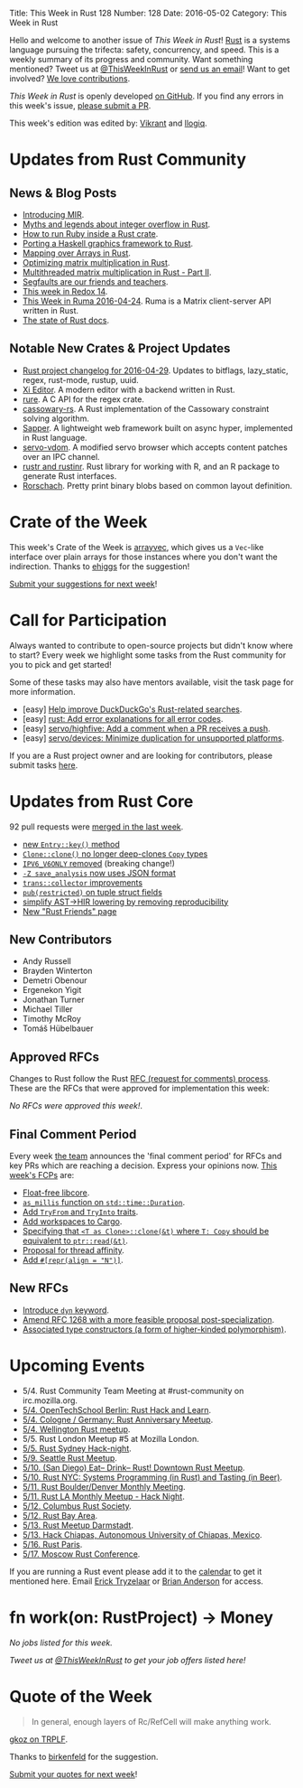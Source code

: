 Title: This Week in Rust 128
Number: 128
Date: 2016-05-02
Category: This Week in Rust

Hello and welcome to another issue of *This Week in Rust*!
[Rust](http://rust-lang.org) is a systems language pursuing the trifecta:
safety, concurrency, and speed. This is a weekly summary of its progress and
community. Want something mentioned? Tweet us at [@ThisWeekInRust](https://twitter.com/ThisWeekInRust) or [send us an
email](mailto:corey@octayn.net?subject=This%20Week%20in%20Rust%20Suggestion)!
Want to get involved? [We love
contributions](https://github.com/rust-lang/rust/blob/master/CONTRIBUTING.md).

*This Week in Rust* is openly developed [on GitHub](https://github.com/cmr/this-week-in-rust).
If you find any errors in this week's issue, [please submit a PR](https://github.com/cmr/this-week-in-rust/pulls).

This week's edition was edited by: [Vikrant](https://github.com/nasa42) and [llogiq](https://github.com/llogiq).

# Updates from Rust Community

## News & Blog Posts

* [Introducing MIR](http://blog.rust-lang.org/2016/04/19/MIR.html).
* [Myths and legends about integer overflow in Rust](https://huonw.github.io/blog/2016/04/myths-and-legends-about-integer-overflow-in-rust/).
* [How to run Ruby inside a Rust crate](http://anima-engine.org/blog/how-to-run-ruby-inside-a-crate/).
* [Porting a Haskell graphics framework to Rust](http://phaazon.blogspot.in/2016/04/porting-haskell-graphics-framework-to.html).
* [Mapping over Arrays in Rust](https://llogiq.github.io/2016/04/28/arraymap.html).
* [Optimizing matrix multiplication in Rust](http://www.suchin.co/2016/04/25/Matrix-Multiplication-In-Rust-Pt-1/).
* [Multithreaded matrix multiplication in Rust - Part II](https://athemathmo.github.io/2016/04/25/multithreading-multiplication-2.html).
* [Segfaults are our friends and teachers](http://kamalmarhubi.com/blog/2016/04/25/segfaults-are-our-friends-and-teachers/).
* [This week in Redox 14](http://www.redox-os.org/news/this-week-in-redox-14/).
* [This Week in Ruma 2016-04-24](https://www.ruma.io/news/this-week-in-ruma-2016-04-24/). Ruma is a Matrix client-server API written in Rust.
* [The state of Rust docs](https://facility9.com/2016/04/the-state-of-rust-docs-2016/).

## Notable New Crates & Project Updates

* [Rust project changelog for 2016-04-29](https://users.rust-lang.org/t/rust-project-changelog-for-2016-04-29/5613). Updates to bitflags, lazy_static, regex, rust-mode, rustup, uuid.
* [Xi Editor](https://github.com/google/xi-editor). A modern editor with a backend written in Rust.
* [rure](https://github.com/rust-lang-nursery/regex/tree/master/regex-capi). A C API for the regex crate.
* [cassowary-rs](https://github.com/dylanede/cassowary-rs). A Rust implementation of the Cassowary constraint solving algorithm.
* [Sapper](https://github.com/sappworks/sapper). A lightweight web framework built on async hyper, implemented in Rust language.
* [servo-vdom](https://github.com/LorenVS/servo-vdom). A modified servo browser which accepts content patches over an IPC channel.
* [rustr and rustinr](http://rustr.org/). Rust library for working with R, and an R package to generate Rust interfaces.
* [Rorschach](https://github.com/meh/rorschach). Pretty print binary blobs based on common layout definition.

# Crate of the Week

This week's Crate of the Week is [arrayvec](https://crates.io/crates/arrayvec), which gives us a `Vec`-like interface over plain arrays for those instances where you don't want the indirection. Thanks to [ehiggs](https://users.rust-lang.org/users/ehiggs) for the suggestion!

[Submit your suggestions for next week][submit_crate]!

[submit_crate]: https://users.rust-lang.org/t/crate-of-the-week/2704

# Call for Participation

Always wanted to contribute to open-source projects but didn't know where to start?
Every week we highlight some tasks from the Rust community for you to pick and get started!

Some of these tasks may also have mentors available, visit the task page for more information.

* [easy] [Help improve DuckDuckGo's Rust-related searches](https://www.reddit.com/r/rust/comments/4gujbf/help_improve_duckduckgos_rustrelated_searches/).
* [easy] [rust: Add error explanations for all error codes](https://github.com/rust-lang/rust/issues/32777).
* [easy] [servo/highfive: Add a comment when a PR receives a push](https://github.com/servo/highfive/issues/101).
* [easy] [servo/devices: Minimize duplication for unsupported platforms](https://github.com/servo/devices/issues/8).

If you are a Rust project owner and are looking for contributors, please submit tasks [here][guidelines].

[guidelines]: https://users.rust-lang.org/t/twir-call-for-participation/4821

# Updates from Rust Core

92 pull requests were [merged in the last week][merged].

[merged]: https://github.com/issues?q=is%3Apr+org%3Arust-lang+is%3Amerged+merged%3A2016-04-25..2016-05-02

* [new `Entry::key()` method](https://github.com/rust-lang/rust/pull/33148)
* [`Clone::clone()` no longer deep-clones `Copy` types](https://github.com/rust-lang/rust/pull/31414)
* [`IPV6_V6ONLY` removed](https://github.com/rust-lang/rust/pull/33263) (breaking change!)
* [`-Z save_analysis` now uses JSON format](https://github.com/rust-lang/rust/pull/33208)
* [`trans::collector` improvements](https://github.com/rust-lang/rust/pull/33171)
* [`pub(restricted)` on tuple struct fields](https://github.com/rust-lang/rust/pull/33161)
* [simplify AST→HIR lowering by removing reproducibility](https://github.com/rust-lang/rust/pull/33296)
* [New "Rust Friends" page](https://github.com/rust-lang/rust-www/pull/346)

## New Contributors

* Andy Russell
* Brayden Winterton
* Demetri Obenour
* Ergenekon Yigit
* Jonathan Turner
* Michael Tiller
* Timothy McRoy
* Tomáš Hübelbauer

## Approved RFCs

Changes to Rust follow the Rust [RFC (request for comments)
process](https://github.com/rust-lang/rfcs#rust-rfcs). These
are the RFCs that were approved for implementation this week:

*No RFCs were approved this week!*.

## Final Comment Period

Every week [the team](https://rust-lang.org/team.html) announces the
'final comment period' for RFCs and key PRs which are reaching a
decision. Express your opinions now. [This week's FCPs][fcp] are:

[fcp]: https://github.com/rust-lang/rfcs/labels/final-comment-period

* [Float-free libcore](https://github.com/rust-lang/rfcs/pull/1596).
* [`as_millis` function on `std::time::Duration`](https://github.com/rust-lang/rfcs/pull/1547).
* [Add `TryFrom` and `TryInto` traits](https://github.com/rust-lang/rfcs/pull/1542).
* [Add workspaces to Cargo](https://github.com/rust-lang/rfcs/pull/1525).
* [Specifying that `<T as Clone>::clone(&t)` where `T: Copy` should be equivalent to `ptr::read(&t)`](https://github.com/rust-lang/rfcs/pull/1521).
* [Proposal for thread affinity](https://github.com/rust-lang/rfcs/pull/1480).
* [Add `#[repr(align = "N")]`](https://github.com/rust-lang/rfcs/pull/1358).

## New RFCs

* [Introduce `dyn` keyword](https://github.com/rust-lang/rfcs/pull/1603).
* [Amend RFC 1268 with a more feasible proposal post-specialization](https://github.com/rust-lang/rfcs/pull/1600).
* [Associated type constructors (a form of higher-kinded polymorphism)](https://github.com/rust-lang/rfcs/pull/1598).

# Upcoming Events

* 5/4. Rust Community Team Meeting at #rust-community on irc.mozilla.org.
* [5/4. OpenTechSchool Berlin: Rust Hack and Learn](http://www.meetup.com/opentechschool-berlin/).
* [5/4. Cologne / Germany: Rust Anniversary Meetup](http://www.meetup.com/de-DE/Rust-Cologne-Bonn/events/230641335/).
* [5/4. Wellington Rust meetup](http://www.meetup.com/Wellington-Rust-Meetup/events/230650719/).
* 5/5. Rust London Meetup #5 at Mozilla London.
* [5/5. Rust Sydney Hack-night](http://www.meetup.com/Rust-Sydney/events/230536981/).
* [5/9. Seattle Rust Meetup](https://www.eventbrite.com/e/mozilla-rust-seattle-meetup-tickets-12222326307?aff=erelexporg).
* [5/10. (San Diego) Eat– Drink– Rust! Downtown Rust Meetup](http://www.meetup.com/San-Diego-Rust/events/230492925/).
* [5/10. Rust NYC: Systems Programming (in Rust) and Tasting (in Beer)](http://www.meetup.com/Rust-NYC/events/230401806/).
* [5/11. Rust Boulder/Denver Monthly Meeting](http://www.meetup.com/Rust-Boulder-Denver/).
* [5/11. Rust LA Monthly Meetup - Hack Night](http://www.meetup.com/Rust-Los-Angeles/events/230365091/).
* [5/12. Columbus Rust Society](http://www.meetup.com/columbus-rs/).
* [5/12. Rust Bay Area](http://www.meetup.com/Rust-Bay-Area/events/230624722/).
* [5/13. Rust Meetup Darmstadt](http://www.meetup.com/de-DE/Rust-Rhein-Main/events/230396961/).
* [5/13. Hack Chiapas, Autonomous University of Chiapas, Mexico](http://hackchiapas.com/).
* [5/16. Rust Paris](http://www.meetup.com/Rust-Paris).
* [5/17. Moscow Rust Conference](https://rustycrate.ru/%D0%BD%D0%BE%D0%B2%D0%BE%D1%81%D1%82%D0%B8/2016/04/25/colaboratory-rust.html).

If you are running a Rust event please add it to the [calendar] to get
it mentioned here. Email [Erick Tryzelaar][erickt] or [Brian
Anderson][brson] for access.

[calendar]: https://www.google.com/calendar/embed?src=apd9vmbc22egenmtu5l6c5jbfc%40group.calendar.google.com
[erickt]: mailto:erick.tryzelaar@gmail.com
[brson]: mailto:banderson@mozilla.com

# fn work(on: RustProject) -> Money

*No jobs listed for this week.*

*Tweet us at [@ThisWeekInRust](https://twitter.com/ThisWeekInRust) to get your job offers listed here!*

# Quote of the Week

> In general, enough layers of Rc/RefCell will make anything work.

[gkoz on TRPLF](https://users.rust-lang.org/t/how-to-get-static-lifetime/5552/8).

Thanks to [birkenfeld](https://users.rust-lang.org/users/birkenfeld) for the suggestion.

[Submit your quotes for next week][submit]!

[submit]: http://users.rust-lang.org/t/twir-quote-of-the-week/328
